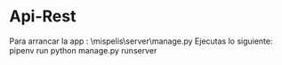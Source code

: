 # Api-Rest
Para arrancar la app : \mispelis\server\manage.py
Ejecutas lo siguiente:
pipenv run python manage.py runserver
